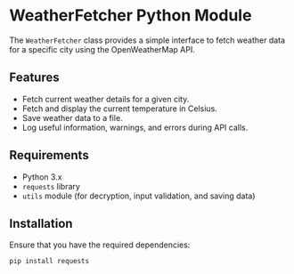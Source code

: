 # WeatherFetcher Python Module

The `WeatherFetcher` class provides a simple interface to fetch weather data for a specific city using the OpenWeatherMap API.

## Features
- Fetch current weather details for a given city.
- Fetch and display the current temperature in Celsius.
- Save weather data to a file.
- Log useful information, warnings, and errors during API calls.

## Requirements
- Python 3.x
- `requests` library
- `utils` module (for decryption, input validation, and saving data)

## Installation
Ensure that you have the required dependencies:

```bash
pip install requests

